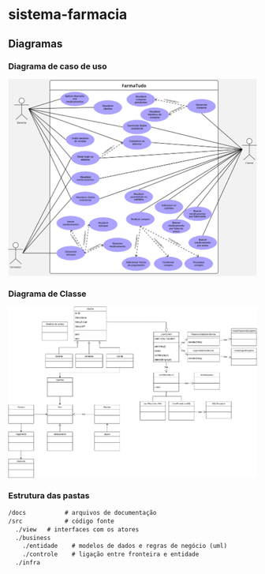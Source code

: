 # sistema-farmacia

## Diagramas

### Diagrama de caso de uso

!['Caso de Uso - Manter cliente'](./docs/DiagramaDeCasosDeUso.jpg)

### Diagrama de Classe

!['Diagrama de classe'](./docs/diagrama_de_classes_UML.jpg)

### Estrutura das pastas

```txt
/docs           # arquivos de documentação
/src            # código fonte
  ./view   # interfaces com os atores
  ./business
    ./entidade    # modelos de dados e regras de negócio (uml)
    ./controle    # ligação entre fronteira e entidade
  ./infra
```
